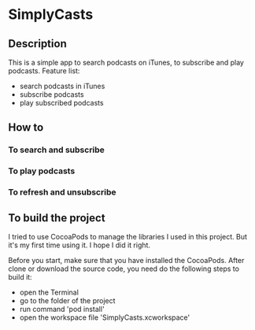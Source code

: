 # SimplyCasts

## Description
This is a simple app to search podcasts on iTunes, to subscribe and play podcasts.
Feature list:
- search podcasts in iTunes
- subscribe podcasts
- play subscribed podcasts

## How to
### To search and subscribe
### To play podcasts
### To refresh and unsubscribe 

## To build the project
I tried to use CocoaPods to manage the libraries I used in this project. But it's my first time using it. I hope I did it right.

Before you start, make sure that you have installed the CocoaPods.
After clone or download the source code, you need do the following steps to build it:
- open the Terminal
- go to the folder of the project
- run command 'pod install'
- open the workspace file 'SimplyCasts.xcworkspace'


